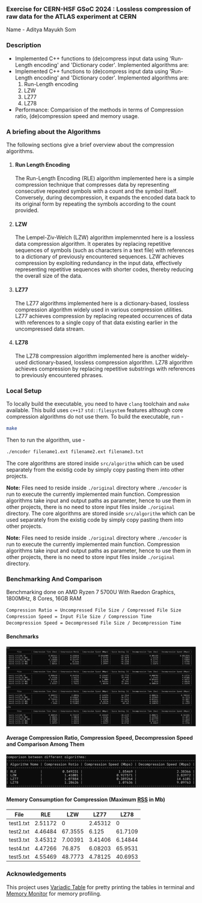 ### Exercise for CERN-HSF GSoC 2024 : Lossless compression of raw data for the ATLAS experiment at CERN

Name - Aditya Mayukh Som

### Description

- Implemented C++ functions to (de)compress input data using 'Run-Length encoding' and 'Dictionary coder'. Implemented algorithms are:
- Implemented C++ functions to (de)compress input data using 'Run-Length encoding' and 'Dictionary coder'. Implemented algorithms are:
  1. Run-Length encoding
  2. LZW
  3. LZ77
  4. LZ78
- Performance: Comparision of the methods in terms of Compression ratio, (de)compression speed and memory usage.

### A briefing about the Algorithms

The following sections give a brief overview about the compression algorithms.

1. #### Run Length Encoding

    The Run-Length Encoding (RLE) algorithm implemented here is a simple compression technique that compresses data by representing consecutive repeated symbols with a count and the symbol itself. Conversely, during decompression, it expands the encoded data back to its original form by repeating the symbols according to the count provided.

2. #### LZW

    The Lempel-Ziv-Welch (LZW) algorithm implemennted here is a lossless data compression algorithm. It operates by replacing repetitive sequences of symbols (such as characters in a text file) with references to a dictionary of previously encountered sequences. LZW achieves compression by exploiting redundancy in the input data, effectively representing repetitive sequences with shorter codes, thereby reducing the overall size of the data.

3. #### LZ77

    The LZ77 algorithms implemented here is a dictionary-based, lossless compression algorithm widely used in various compression utilities. LZ77 achieves compression by replacing repeated occurrences of data with references to a single copy of that data existing earlier in the uncompressed data stream.

4. #### LZ78

    The LZ78 compression algorithm implemented here is another widely-used dictionary-based, lossless compression algorithm. LZ78 algorithm achieves compression by replacing repetitive substrings with references to previously encountered phrases.

### Local Setup

To locally build the executable, you need to have `clang` toolchain and `make` available. This build uses `c++17` `std::filesystem` features although core compression algorithms do not use them. To build the executable, run -

```sh
make
```

Then to run the algorithm, use -

```sh
./encoder filename1.ext filename2.ext filename3.txt
```

The core algorithms are stored inside `src/algorithm` which can be used separately from the existig code by simply copy pasting them into other projects.

**Note:** Files need to reside inside `./original` directory where `./encoder` is run to execute the currently implemented main function. Compression algorithms take input and output paths as parameter, hence to use them in other projects, there is no need to store input files inside `./original` directory.
The core algorithms are stored inside `src/algorithm` which can be used separately from the existig code by simply copy pasting them into other projects.

**Note:** Files need to reside inside `./original` directory where `./encoder` is run to execute the currently implemented main function. Compression algorithms take input and output paths as parameter, hence to use them in other projects, there is no need to store input files inside `./original` directory.

### Benchmarking And Comparison

Benchmarking done on AMD Ryzen 7 5700U With Raedon Graphics, 1800MHz, 8 Cores, 16GB RAM

```sh
Compression Ratio = Uncompressed File Size / Compressed File Size
Compression Speed = Input File Size / Compression Time
Decompression Speed = Decompressed File Size / Decompression Time
```

#### Benchmarks

![results from running the algorithms](./results.png)

#### Average Compression Ratio, Compression Speed, Decompression Speed and Comparison Among Them

![comparative study on running the algorithms](./comparison.png)

#### Memory Consumption for Compression (Maximum [RSS](https://en.wikipedia.org/wiki/Resident_set_size) in Mb)

| File      | RLE     | LZW     | LZ77    | LZ78    |
| --------- | ------- | ------- | ------- | ------- |
| test1.txt | 2.51172 | 0       | 2.45312 | 0       |
| test2.txt | 4.46484 | 67.3555 | 6.125   | 61.7109 |
| test3.txt | 3.45312 | 7.00391 | 3.41406 | 6.14844 |
| test4.txt | 4.47266 | 76.875  | 6.08203 | 65.9531 |
| test5.txt | 4.55469 | 48.7773 | 4.78125 | 40.6953 |


### Acknowledgements

This project uses [Variadic Table](https://github.com/friedmud/variadic_table) for pretty printing the tables in terminal and [Memory Monitor](https://github.com/mpetri/mem_monitor) for memory profiling.
